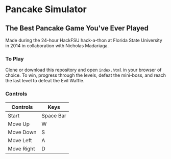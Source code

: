 # Pancake Simulator
## The Best Pancake Game You've Ever Played
Made during the 24-hour HackFSU hack-a-thon at Florida State University in 2014 in collaboration with Nicholas Madariaga.

### To Play
Clone or download this repository and open ```index.html``` in your browser of choice.
To win, progress through the levels, defeat the mini-boss, and reach the last level to defeat the Evil Waffle.

### Controls
Controls    | Keys
----------- | ----------
Start       | Space Bar
Move Up     | W
Move Down   | S
Move Left   | A
Move Right  | D
